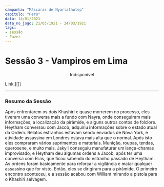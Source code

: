 ```yaml
---
campanha: "Máscaras de Nyarlathotep"
capítulo: "Peru"
data: 14/01/2021
data_no_jogo: 21/03/1921 - 24/03/1921
tags: 
- sessão
- Fazer
---
```

# Sessão 3 - Vampiros em Lima

<div align="center">Indisponível</div>

Link:[[]]

---
### Resumo da Sessão
Após enfrentarem os dois Khashiri e quase morrerem no processo, eles tiveram uma conversa mais a fundo com Nayra, onde conseguiram mais informações, a localização da pirâmide, e alguns outros contos de folclore. Heytham conversou com Jacob, adquiriu informações sobre o estado atual da Ordem. Relatos estranhos estavam sendo enviados de Nova York, e atividade assassina em Londres estava mais alta que o normal. Após isto eles compraram vários suprimentos e materiais. Munição, roupas, tendas, querosene, e muito mais. Jakyll conseguiu manufaturar um lança-chamas improvisado, e Heytham deu algumas ordens a Jacob, após ter uma conversa com Elias, que ficou sabendo do estranho passado de Heytham. As ordens foram basicamente para reforçar a vigilância e matar qualquer assassino que for visto. Então, eles se dirigiram para a pirâmide. O primeiro encontro aconteceu, e a sessão acabou com William mirando a pistola para o Khashiri selvagem.


